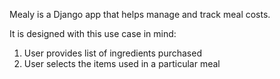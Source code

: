 Mealy is a Django app that helps manage and track meal costs.

It is designed with this use case in mind:

1. User provides list of ingredients purchased
2. User selects the items used in a particular meal
